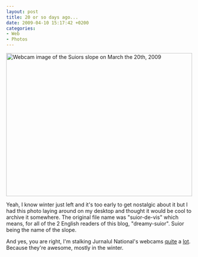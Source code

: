 ```yaml
---
layout: post
title: 20 or so days ago...
date: 2009-04-10 15:17:42 +0200
categories:
- Web
- Photos
---
```

<img class="alignnone size-full wp-image-734" title="Webcam image of the Suior slope on March the 20th, 2009" src="http://www.rusiczki.net/wp-content/uploads/2009/04/webcam-suior-2009-03-20.jpg" alt="Webcam image of the Suiors slope on March the 20th, 2009" width="500" height="385" />

Yeah, I know winter just left and it's too early to get nostalgic about it but I had this photo laying around on my desktop and thought it would be cool to archive it somewhere. The original file name was "suior-de-vis" which means, for all of the 2 English readers of this blog, "dreamy-suior". Suior being the name of the slope.

And yes, you are right, I'm stalking Jurnalul National's webcams <a href="http://www.rusiczki.net/2009/04/07/yep-its-over/">quite</a> a <a href="http://www.rusiczki.net/2009/04/09/free-gigi/">lot</a>. Because they're awesome, mostly in the winter.

